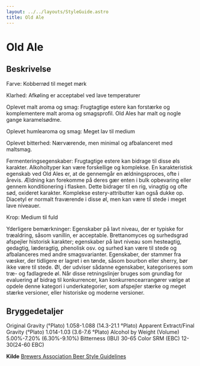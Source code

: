 ```yaml
---
layout: ../../layouts/StyleGuide.astro
title: Old Ale
---
```

# Old Ale

## Beskrivelse
Farve: Kobberrød til meget mørk

Klarhed: Afkøling er acceptabel ved lave temperaturer

Oplevet malt aroma og smag: Frugtagtige estere kan forstærke og komplementere malt aroma og smagsprofil. Old Ales har malt og nogle gange karamelsødme.

Oplevet humlearoma og smag: Meget lav til medium

Oplevet bitterhed: Nærværende, men minimal og afbalanceret med maltsmag.

Fermenteringsegenskaber: Frugtagtige estere kan bidrage til disse øls karakter. Alkoholtyper kan være forskellige og komplekse. En karakteristisk egenskab ved Old Ales er, at de gennemgår en ældningsproces, ofte i årevis. Ældning kan forekomme på deres gær enten i bulk opbevaring eller gennem konditionering i flasken. Dette bidrager til en rig, vinagtig og ofte sød, oxideret karakter. Komplekse estery-attributter kan også dukke op. Diacetyl er normalt fraværende i disse øl, men kan være til stede i meget lave niveauer.

Krop: Medium til fuld

Yderligere bemærkninger: Egenskaber på lavt niveau, der er typiske for træaldring, såsom vanillin, er acceptable. Brettanomyces og surhedsgrad afspejler historisk karakter; egenskaber på lavt niveau som hesteagtig, gedagtig, læderagtig, phenolisk osv. og surhed kan være til stede og afbalanceres med andre smagsvarianter. Egenskaber, der stammer fra væsker, der tidligere er lagret i en tønde, såsom bourbon eller sherry, bør ikke være til stede. Øl, der udviser sådanne egenskaber, kategoriseres som træ- og fadlagrede øl.						Når disse retningslinjer bruges som grundlag for evaluering af bidrag til konkurrencer, kan konkurrencearrangører vælge at opdele denne kategori i underkategorier, som afspejler stærke og meget stærke versioner, eller historiske og moderne versioner.




## Bryggedetaljer
Original Gravity (°Plato) 1.058-1.088 (14.3-21.1 °Plato)
Apparent Extract/Final Gravity (°Plato) 1.014-1.03 (3.6-7.6 °Plato)
Alcohol by Weight (Volume) 5.00%-7.20% (6.30%-9.10%)
Bitterness (IBU) 30-65
Color SRM (EBC) 12-30(24-60 EBC)					



**Kilde**
[Brewers Association Beer Style Guidelines](https://www.brewersassociation.org/)
